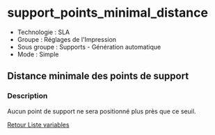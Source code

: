 # support_points_minimal_distance

* Technologie : SLA
* Groupe : Réglages de l'Impression
* Sous groupe : Supports - Génération automatique
* Mode : Simple

## Distance minimale des points de support

### Description

Aucun point de support ne sera positionné plus près que ce seuil.

[Retour Liste variables](variable_list.md)